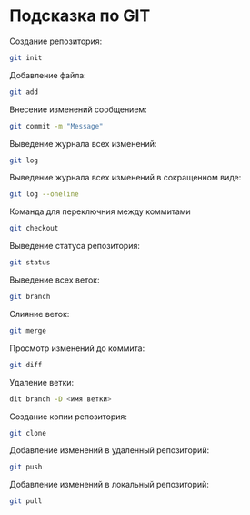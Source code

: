 # Подсказка по GIT

Создание репозитория:
```sh
git init
```
Добавление файла:
```sh
git add
```
Внесение изменений сообщением:
```sh
git commit -m "Message"
```
Выведение журнала всех изменений:
```sh
git log
```
Выведение журнала всех изменений в сокращенном виде:
```sh
git log --oneline
```
Команда для переключния между коммитами
```sh
git checkout
```
Выведение статуса репозитория:
```sh
git status
```
Выведение всех веток:
```sh
git branch
```
Слияние веток:
```sh
git merge
```

Просмотр изменений до коммита:

```sh
git diff
```
Удаление ветки:
```sh
dit branch -D <имя ветки>
```
Создание копии репозитория:
```sh
git clone
```
Добавление изменений в удаленный репозиторий:
```sh
git push
```
Добавление изменений в локальный репозиторий:
```sh
git pull
```